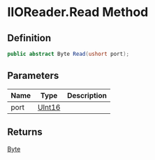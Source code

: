 # IIOReader.Read Method
## Definition

```c#
public abstract Byte Read(ushort port);
```

## Parameters

| Name | Type | Description |
| ---- | ---- | ----------- |
| port | [UInt16](https://learn.microsoft.com/en-gb/dotnet/api/System.UInt16) |  |

## Returns

[Byte](https://learn.microsoft.com/en-gb/dotnet/api/System.Byte)

